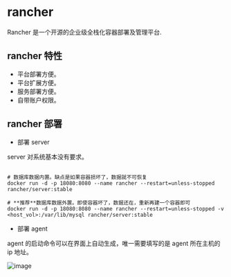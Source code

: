 

# rancher 

Rancher 是一个开源的企业级全栈化容器部署及管理平台.

## rancher 特性

* 平台部署方便。
* 平台扩展方便。
* 服务部署方便。
* 自带账户权限。


## rancher 部署

* 部署 server

 server 对系统基本没有要求。

```aidl

# 数据库数据内置。缺点是如果容器损坏了，数据就不可恢复
docker run -d -p 18080:8080 --name rancher --restart=unless-stopped rancher/server:stable

# **推荐**数据库数据外置。即使容器坏了，数据还在，重新再建一个容器即可
docker run -d -p 18080:8080 --name rancher --restart=unless-stopped -v <host_vol>:/var/lib/mysql rancher/server:stable

```

* 部署 agent
    
agent 的启动命令可以在界面上自动生成，唯一需要填写的是 agent 所在主机的 ip 地址。

![image](http://172.16.1.61/wangyongbin/docker/raw/master/rancher/images/hostadd.png)




